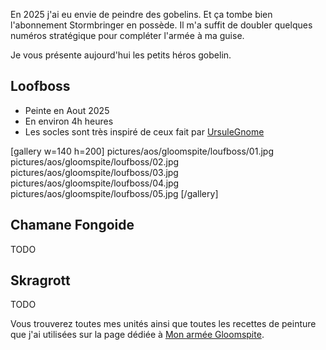 
En 2025 j'ai eu envie de peindre des gobelins. Et ça tombe bien l'abonnement Stormbringer en possède.
Il m'a suffit de doubler quelques numéros stratégique pour compléter l'armée à ma guise.

Je vous présente aujourd'hui les petits héros gobelin.

## Loofboss

* Peinte en Aout 2025
* En environ 4h heures
* Les socles sont très inspiré de ceux fait par [UrsuleGnome](https://www.twitch.tv/ursulegnome)

[gallery w=140 h=200]
pictures/aos/gloomspite/loufboss/01.jpg
pictures/aos/gloomspite/loufboss/02.jpg
pictures/aos/gloomspite/loufboss/03.jpg
pictures/aos/gloomspite/loufboss/04.jpg
pictures/aos/gloomspite/loufboss/05.jpg
[/gallery]

## Chamane Fongoide 

TODO

## Skragrott

TODO

Vous trouverez toutes mes unités ainsi que toutes les recettes de peinture que j'ai utilisées
sur la page dédiée à [Mon armée Gloomspite](2025/armee-gloomspite-gitz.html).

